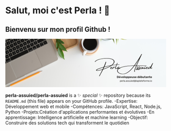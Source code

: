 # Salut, moi c'est Perla ! 👋
## Bienvenu sur mon profil Github !

![banniere](banniere.png)

**perla-assuied/perla-assuied** is a ✨ _special_ ✨ repository because its `README.md` (this file) appears on your GitHub profile.
-Expertise: Développement web et mobile
-Compétences: JavaScript, React, Node.js, Python
-Projets:Création d'applications performantes et évolutives
-En apprentissage: Intelligence artificielle et machine learning
-Objectif: Construire des solutions tech qui transforment le quotidien 

